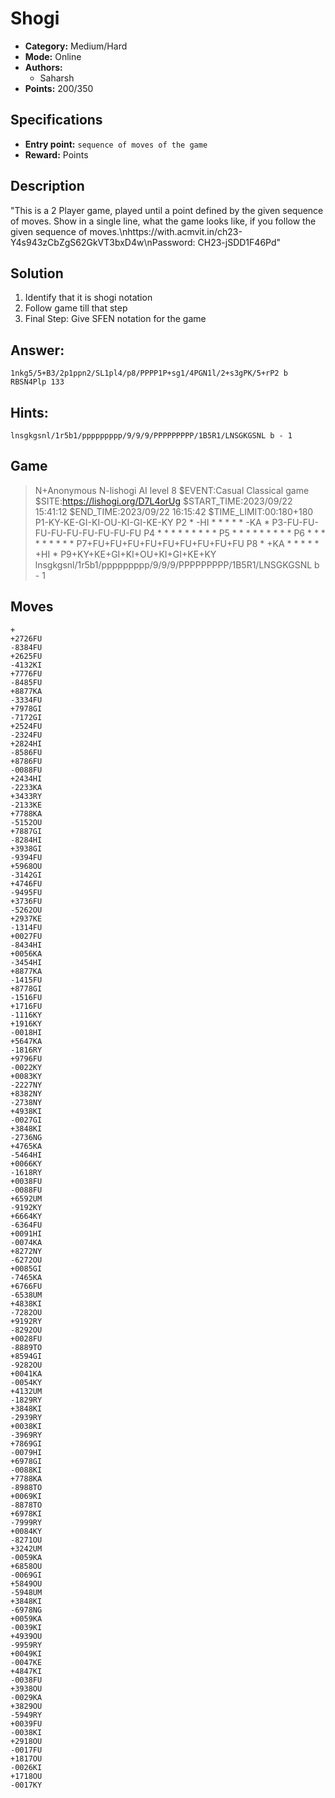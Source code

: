 # Shogi

* **Category:** Medium/Hard
* **Mode:** Online
* **Authors:**
  * Saharsh
* **Points:** 200/350

## Specifications

* **Entry point:** `sequence of moves of the game`
* **Reward:** Points

## Description

"This is a 2 Player game, played until a point defined by the given sequence of moves. Show in a single line, what the game looks like, if you follow the given sequence of moves.\nhttps://with.acmvit.in/ch23-Y4s943zCbZgS62GkVT3bxD4w\nPassword: CH23-jSDD1F46Pd"

## Solution

1. Identify that it is shogi notation
2. Follow game till that step
3. Final Step: Give SFEN notation for the game

## Answer:
```
1nkg5/5+B3/2p1ppn2/SL1pl4/p8/PPPP1P+sg1/4PGN1l/2+s3gPK/5+rP2 b RBSN4Plp 133
```
## Hints:
```
lnsgkgsnl/1r5b1/ppppppppp/9/9/9/PPPPPPPPP/1B5R1/LNSGKGSNL b - 1
```
## Game

> N+Anonymous
> N-lishogi AI level 8
> $EVENT:Casual Classical game
> $SITE:https://lishogi.org/D7L4orUg
> $START_TIME:2023/09/22 15:41:12
> $END_TIME:2023/09/22 16:15:42
> $TIME_LIMIT:00:180+180
> P1-KY-KE-GI-KI-OU-KI-GI-KE-KY
> P2 * -HI *  *  *  *  * -KA *
> P3-FU-FU-FU-FU-FU-FU-FU-FU-FU
> P4 *  *  *  *  *  *  *  *  *
> P5 *  *  *  *  *  *  *  *  *
> P6 *  *  *  *  *  *  *  *  *
> P7+FU+FU+FU+FU+FU+FU+FU+FU+FU
> P8 * +KA *  *  *  *  * +HI *
> P9+KY+KE+GI+KI+OU+KI+GI+KE+KY
> lnsgkgsnl/1r5b1/ppppppppp/9/9/9/PPPPPPPPP/1B5R1/LNSGKGSNL b - 1

## Moves
```
+
+2726FU
-8384FU
+2625FU
-4132KI
+7776FU
-8485FU
+8877KA
-3334FU
+7978GI
-7172GI
+2524FU
-2324FU
+2824HI
-8586FU
+8786FU
-0088FU
+2434HI
-2233KA
+3433RY
-2133KE
+7788KA
-5152OU
+7887GI
-8284HI
+3938GI
-9394FU
+5968OU
-3142GI
+4746FU
-9495FU
+3736FU
-5262OU
+2937KE
-1314FU
+0027FU
-8434HI
+0056KA
-3454HI
+8877KA
-1415FU
+8778GI
-1516FU
+1716FU
-1116KY
+1916KY
-0018HI
+5647KA
-1816RY
+9796FU
-0022KY
+0083KY
-2227NY
+8382NY
-2738NY
+4938KI
-0027GI
+3848KI
-2736NG
+4765KA
-5464HI
+0066KY
-1618RY
+0038FU
-0088FU
+6592UM
-9192KY
+6664KY
-6364FU
+0091HI
-0074KA
+8272NY
-6272OU
+0085GI
-7465KA
+6766FU
-6538UM
+4838KI
-7282OU
+9192RY
-8292OU
+0028FU
-8889TO
+8594GI
-9282OU
+0041KA
-0054KY
+4132UM
-1829RY
+3848KI
-2939RY
+0038KI
-3969RY
+7869GI
-0079HI
+6978GI
-0088KI
+7788KA
-8988TO
+0069KI
-8878TO
+6978KI
-7999RY
+0084KY
-8271OU
+3242UM
-0059KA
+6858OU
-0069GI
+5849OU
-5948UM
+3848KI
-6978NG
+0059KA
-0039KI
+4939OU
-9959RY
+0049KI
-0047KE
+4847KI
-0038FU
+3938OU
-0029KA
+3829OU
-5949RY
+0039FU
-0038KI
+2918OU
-0017FU
+1817OU
-0026KI
+1718OU
-0017KY
```
